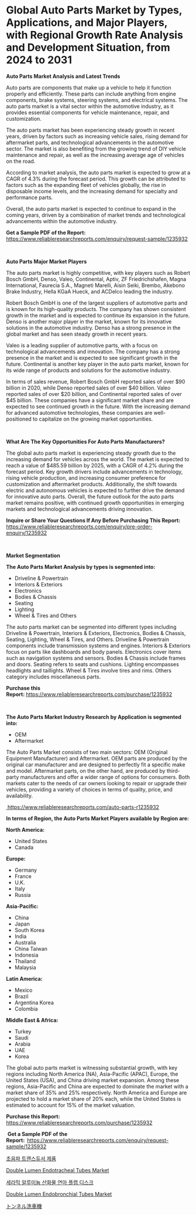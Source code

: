 <p><h1>Global Auto Parts Market by Types, Applications, and Major Players, with Regional Growth Rate Analysis and Development Situation, from 2024 to 2031</h1></p><p><strong>Auto Parts Market Analysis and Latest Trends</strong></p>
<p><p>Auto parts are components that make up a vehicle to help it function properly and efficiently. These parts can include anything from engine components, brake systems, steering systems, and electrical systems. The auto parts market is a vital sector within the automotive industry, as it provides essential components for vehicle maintenance, repair, and customization.</p><p>The auto parts market has been experiencing steady growth in recent years, driven by factors such as increasing vehicle sales, rising demand for aftermarket parts, and technological advancements in the automotive sector. The market is also benefiting from the growing trend of DIY vehicle maintenance and repair, as well as the increasing average age of vehicles on the road.</p><p>According to market analysis, the auto parts market is expected to grow at a CAGR of 4.3% during the forecast period. This growth can be attributed to factors such as the expanding fleet of vehicles globally, the rise in disposable income levels, and the increasing demand for specialty and performance parts.</p><p>Overall, the auto parts market is expected to continue to expand in the coming years, driven by a combination of market trends and technological advancements within the automotive industry.</p></p>
<p><strong>Get a Sample PDF of the Report:&nbsp;</strong> <a href="https://www.reliableresearchreports.com/enquiry/request-sample/1235932">https://www.reliableresearchreports.com/enquiry/request-sample/1235932</a></p>
<p>&nbsp;</p>
<p><strong>Auto Parts Major Market Players</strong></p>
<p><p>The auto parts market is highly competitive, with key players such as Robert Bosch GmbH, Denso, Valeo, Continental, Aptiv, ZF Friedrichshafen, Magna International, Faurecia S.A., Magneti Marelli, Aisin Seiki, Brembo, Akebono Brake Industry, Hella KGaA Hueck, and ACDelco leading the industry.</p><p>Robert Bosch GmbH is one of the largest suppliers of automotive parts and is known for its high-quality products. The company has shown consistent growth in the market and is expected to continue its expansion in the future. Denso is another major player in the market, known for its innovative solutions in the automotive industry. Denso has a strong presence in the global market and has seen steady growth in recent years.</p><p>Valeo is a leading supplier of automotive parts, with a focus on technological advancements and innovation. The company has a strong presence in the market and is expected to see significant growth in the future. Continental is another key player in the auto parts market, known for its wide range of products and solutions for the automotive industry.</p><p>In terms of sales revenue, Robert Bosch GmbH reported sales of over $90 billion in 2020, while Denso reported sales of over $40 billion. Valeo reported sales of over $20 billion, and Continental reported sales of over $45 billion. These companies have a significant market share and are expected to see continued growth in the future. With the increasing demand for advanced automotive technologies, these companies are well-positioned to capitalize on the growing market opportunities.</p></p>
<p>&nbsp;</p>
<p><strong>What Are The Key Opportunities For Auto Parts Manufacturers?</strong></p>
<p><p>The global auto parts market is experiencing steady growth due to the increasing demand for vehicles across the world. The market is expected to reach a value of $485.59 billion by 2025, with a CAGR of 4.2% during the forecast period. Key growth drivers include advancements in technology, rising vehicle production, and increasing consumer preference for customization and aftermarket products. Additionally, the shift towards electric and autonomous vehicles is expected to further drive the demand for innovative auto parts. Overall, the future outlook for the auto parts market remains positive, with continued growth opportunities in emerging markets and technological advancements driving innovation.</p></p>
<p><strong>Inquire or Share Your Questions If Any Before Purchasing This Report:</strong> <a href="https://www.reliableresearchreports.com/enquiry/pre-order-enquiry/1235932">https://www.reliableresearchreports.com/enquiry/pre-order-enquiry/1235932</a></p>
<p>&nbsp;</p>
<p><strong>Market Segmentation</strong></p>
<p><strong>The Auto Parts Market Analysis by types is segmented into:</strong></p>
<p><ul><li>Driveline & Powertrain</li><li>Interiors & Exteriors</li><li>Electronics</li><li>Bodies & Chassis</li><li>Seating</li><li>Lighting</li><li>Wheel & Tires and Others</li></ul></p>
<p><p>The auto parts market can be segmented into different types including Driveline & Powertrain, Interiors & Exteriors, Electronics, Bodies & Chassis, Seating, Lighting, Wheel & Tires, and Others. Driveline & Powertrain components include transmission systems and engines. Interiors & Exteriors focus on parts like dashboards and body panels. Electronics cover items such as navigation systems and sensors. Bodies & Chassis include frames and doors. Seating refers to seats and cushions. Lighting encompasses headlights and taillights. Wheel & Tires involve tires and rims. Others category includes miscellaneous parts.</p></p>
<p><strong>Purchase this Report:&nbsp;</strong><a href="https://www.reliableresearchreports.com/purchase/1235932">https://www.reliableresearchreports.com/purchase/1235932</a></p>
<p>&nbsp;</p>
<p><strong>The Auto Parts Market Industry Research by Application is segmented into:</strong></p>
<p><ul><li>OEM</li><li>Aftermarket</li></ul></p>
<p><p>The Auto Parts Market consists of two main sectors: OEM (Original Equipment Manufacturer) and Aftermarket. OEM parts are produced by the original car manufacturer and are designed to perfectly fit a specific make and model. Aftermarket parts, on the other hand, are produced by third-party manufacturers and offer a wider range of options for consumers. Both markets cater to the needs of car owners looking to repair or upgrade their vehicles, providing a variety of choices in terms of quality, price, and availability.</p></p>
<p><a href="https://www.reliableresearchreports.com/auto-parts-r1235932">&nbsp;https://www.reliableresearchreports.com/auto-parts-r1235932</a></p>
<p><strong>In terms of Region, the Auto Parts Market Players available by Region are:</strong></p>
<p>
    <p> <strong> North America: </strong>
        <ul>
            <li>United States</li>
            <li>Canada</li>
        </ul>
        </p> 
    <p> <strong> Europe: </strong>
        <ul>
            <li>Germany</li>
            <li>France</li>
            <li>U.K.</li>
            <li>Italy</li>
            <li>Russia</li>
        </ul>
        </p> 
    <p> <strong> Asia-Pacific: </strong>
        <ul>
            <li>China</li>
            <li>Japan</li>
            <li>South Korea</li>
            <li>India</li>
            <li>Australia</li>
            <li>China Taiwan</li>
            <li>Indonesia</li>
            <li>Thailand</li>
            <li>Malaysia</li>
        </ul>
        </p> 
    <p> <strong> Latin America: </strong>
        <ul>
            <li>Mexico</li>
            <li>Brazil</li>
            <li>Argentina Korea</li>
            <li>Colombia</li>
        </ul>
        </p> 
    <p> <strong> Middle East & Africa: </strong>
        <ul>
            <li>Turkey</li>
            <li>Saudi</li>
            <li>Arabia</li>
            <li>UAE</li>
            <li>Korea</li>
        </ul>
    </p>
    </p>
<p><p>The global auto parts market is witnessing substantial growth, with key regions including North America (NA), Asia-Pacific (APAC), Europe, the United States (USA), and China driving market expansion. Among these regions, Asia-Pacific and China are expected to dominate the market with a market share of 35% and 25% respectively. North America and Europe are projected to hold a market share of 20% each, while the United States is estimated to account for 15% of the market valuation.</p></p>
<p><strong>Purchase this Report: </strong><a href="https://www.reliableresearchreports.com/purchase/1235932">https://www.reliableresearchreports.com/purchase/1235932</a></p>
<p>&nbsp;<strong>Get a Sample PDF of the Report:&nbsp;&nbsp;</strong><a href="https://www.reliableresearchreports.com/enquiry/request-sample/1235932">https://www.reliableresearchreports.com/enquiry/request-sample/1235932</a></p>
<p><strong></strong></p>
<p><p><a href="https://github.com/JosefaRice/Market-Research-Report-List-1/blob/main/1480230127144.md">초음파 트랜스듀서 제품</a></p><p><a href="https://github.com/RyleeBauch2023/Market-Research-Report-List-1/blob/main/double-lumen-endotracheal-tubes-market.md">Double Lumen Endotracheal Tubes Market</a></p><p><a href="https://medium.com/@danykakilback/2024%EB%85%84%EB%B6%80%ED%84%B0-2031%EB%85%84%EA%B9%8C%EC%A7%80%EC%9D%98-%EC%84%B8%EB%9D%BC%EB%AF%B9-%EC%95%8C%EB%A3%A8%EB%AF%B8%EB%8A%84-%EC%82%B0%ED%99%94%EB%AC%BC-%EC%97%B0%EB%A7%88-%ED%94%8C%EB%9E%A9-%EB%94%94%EC%8A%A4%ED%81%AC-%EC%8B%9C%EC%9E%A5-%EC%A0%90%EC%9C%A0%EC%9C%A8-%EB%B0%8F-%EA%B2%BD%EC%9F%81-%ED%99%98%EA%B2%BD%EC%97%90-%EB%8C%80%ED%95%9C-%ED%86%B5%EC%B0%B0%EB%A0%A5-39c03aac4bb5">세라믹 알루미늄 산화물 연마 플랩 디스크</a></p><p><a href="https://github.com/jodemen/Market-Research-Report-List-3/blob/main/double-lumen-endobronchial-tubes-market.md">Double Lumen Endobronchial Tubes Market</a></p><p><a href="https://github.com/reliezer65/Market-Research-Report-List-1/blob/main/7254202120086.md">トンネル洗車機</a></p></p>